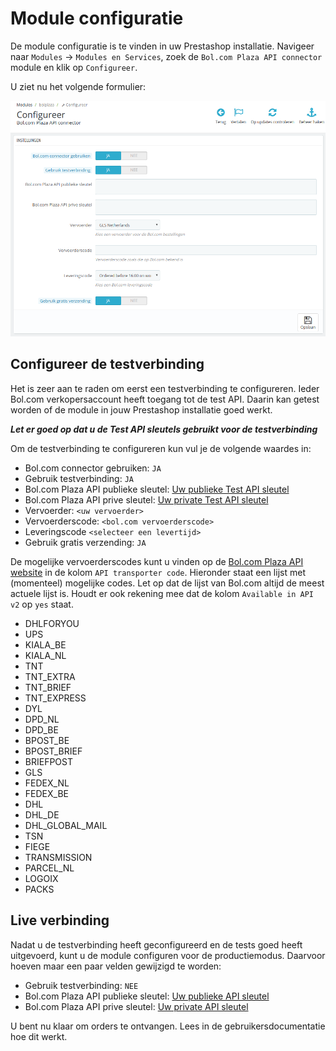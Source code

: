 # Module configuratie
De module configuratie is te vinden in uw Prestashop installatie. Navigeer naar `Modules` -> `Modules en Services`, zoek de `Bol.com Plaza API connector` module en klik op `Configureer`.

U ziet nu het volgende formulier:

![Module configuratie](../img/module_config.png)

## Configureer de testverbinding
Het is zeer aan te raden om eerst een testverbinding te configureren. Ieder Bol.com verkopersaccount heeft toegang tot de test API. Daarin kan getest worden of de module in jouw Prestashop installatie goed werkt.

***Let er goed op dat u de Test API sleutels gebruikt voor de testverbinding***

Om de testverbinding te configureren kun vul je de volgende waardes in:

* Bol.com connector gebruiken: `JA`
* Gebruik testverbinding: `JA`
* Bol.com Plaza API publieke sleutel: [Uw publieke Test API sleutel](!Configuratie/Bol.com)
* Bol.com Plaza API prive sleutel: [Uw private Test API sleutel](!Configuratie/Bol.com)
* Vervoerder: `<uw vervoerder>`
* Vervoerderscode: `<bol.com vervoerderscode>`
* Leveringscode `<selecteer een levertijd>`
* Gebruik gratis verzending: `JA`

De mogelijke vervoerderscodes kunt u vinden op de [Bol.com Plaza API website](https://developers.bol.com/documentatie/plaza-api/appendix-a-transporters/) in de kolom `API transporter code`. Hieronder staat een lijst met (momenteel) mogelijke codes. Let op dat de lijst van Bol.com altijd de meest actuele lijst is. Houdt er ook rekening mee dat de kolom `Available in API v2` op `yes` staat.

* DHLFORYOU
* UPS
* KIALA_BE
* KIALA_NL
* TNT
* TNT_EXTRA
* TNT_BRIEF
* TNT_EXPRESS
* DYL
* DPD_NL
* DPD_BE
* BPOST_BE
* BPOST_BRIEF
* BRIEFPOST
* GLS
* FEDEX_NL
* FEDEX_BE
* DHL
* DHL_DE
* DHL_GLOBAL_MAIL
* TSN
* FIEGE
* TRANSMISSION
* PARCEL_NL
* LOGOIX
* PACKS

## Live verbinding
Nadat u de testverbinding heeft geconfigureerd en de tests goed heeft uitgevoerd, kunt u de module configuren voor de productiemodus. Daarvoor hoeven maar een paar velden gewijzigd te worden:

* Gebruik testverbinding: `NEE`
* Bol.com Plaza API publieke sleutel: [Uw publieke API sleutel](../configuratie/bol.com.md)
* Bol.com Plaza API prive sleutel: [Uw private API sleutel](../configuratie/bol.com.md)

U bent nu klaar om orders te ontvangen. Lees in de gebruikersdocumentatie hoe dit werkt.
